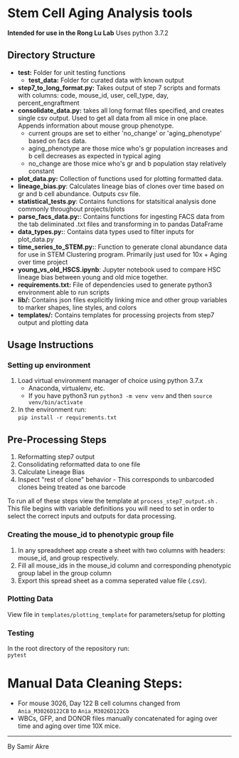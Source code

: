 # Stem Cell Aging Analysis tools
__Intended for use in the Rong Lu Lab__
Uses python 3.7.2

## Directory Structure
  - __test:__ Folder for unit testing functions
    - __test_data:__ Folder for curated data with known output
  - __step7_to_long_format.py:__ Takes output of step 7 scripts and formats with columns: code, mouse_id, user, cell_type, day, percent_engraftment
  - __consolidate_data.py:__ takes all long format files specified, and creates single csv output. Used to get all data from all mice in one place. Appends information about mouse group phenotype.
    - current groups are set to either 'no_change' or 'aging_phenotype' based on facs data.
    - aging_phenotype are those mice who's gr population increases and b cell decreases as expected in typical aging
    - no_change are those mice who's gr and b population stay relatively constant
  - __plot_data.py:__ Collection of functions used for plotting formatted data.
  - __lineage_bias.py__: Calculates lineage bias of clones over time based on gr and b cell abundance. Outputs csv file.
  - __statistical_tests.py__: Contains functions for statsitical analysis done commonly throughout projects/plots
  - __parse_facs_data.py:__: Contains functions for ingesting FACS data from the tab deliminated .txt files and transforming in to pandas DataFrame
  - __data_types.py:__: Contains data types used to filter inputs for plot_data.py
  - __time_series_to_STEM.py:__: Function to generate clonal abundance data for use in STEM Clustering program. Primarily just used for 10x + Aging over time project
  - __young_vs_old_HSCS.ipynb__: Jupyter notebook used to compare HSC lineage bias between young and old mice together. 
  - __requirements.txt:__ File of dependencies used to generate  python3 environment able to run scripts
  - __lib/:__ Contains json files explicitly linking mice and other group variables to marker shapes, line styles, and colors
  - __templates/:__ Contains templates for processing projects from step7 output and plotting data


## Usage Instructions
### Setting up environment
  1. Load virtual environment manager of choice using python 3.7.x
      - Anaconda, virtualenv, etc.
      - If you have python3 run `python3 -m venv venv` and then `source venv/bin/activate`
  2. In the environment run:  
  `pip install -r requirements.txt`

## Pre-Processing Steps
  1. Reformatting step7 output
  2. Consolidating reformatted data to one file
  3. Calculate Lineage Bias
  4. Inspect "rest of clone" behavior
    - This corresponds to unbarcoded clones being treated as one barcode

To run all of these steps view the template at `process_step7_output.sh` . This file begins with variable definitions you will need to set in order to select the correct inputs and outputs for data processing.

### Creating the mouse_id to phenotypic group file
  1. In any spreadsheet app create a sheet with two columns with headers: mouse_id, and group respectively.
  2. Fill all mouse_ids in the mouse_id column and corresponding phenotypic group label in the group column
  3. Export this spread sheet as a comma seperated value file (.csv).

### Plotting Data
View file in `templates/plotting_template` for parameters/setup for plotting


### Testing
In the root directory of the repository run:  
`pytest`

  
# Manual Data Cleaning Steps:
- For mouse 3026, Day 122 B cell columns changed from `Ania_M3026D122CB` to `Ania_M3026D122Cb`  
- WBCs, GFP, and DONOR files manually concatenated for aging over time and aging over time 10X mice.




---
By Samir Akre
 